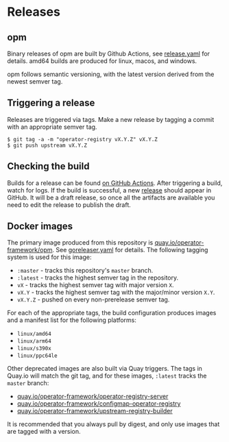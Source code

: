 # Releases

## opm

Binary releases of opm are built by Github Actions, see [release.yaml](../../.github/workflows/release.yaml) for details.
amd64 builds are produced for linux, macos, and windows. 

opm follows semantic versioning, with the latest version derived from the newest semver tag.

## Triggering a release

Releases are triggered via tags. Make a new release by tagging a commit with an appropriate semver tag.

```console
$ git tag -a -m "operator-registry vX.Y.Z" vX.Y.Z
$ git push upstream vX.Y.Z
```

## Checking the build

Builds for a release can be found [on GitHub Actions](https://github.com/operator-framework/operator-registry/actions). After triggering a build, watch for logs. If the build is successful, a new [release](https://github.com/operator-framework/operator-registry/releases) should appear in GitHub. It will be a draft release, so once all the artifacts are available you need to edit the release to publish the draft.

## Docker images

The primary image produced from this repository is [quay.io/operator-framework/opm](https://quay.io/repository/operator-framework/opm). See [goreleaser.yaml](../../.github/workflows/goreleaser.yaml) for details. The following tagging system is used for this image:
 - `:master` - tracks this repository's `master` branch.
 - `:latest` - tracks the highest semver tag in the repository.
 - `vX` - tracks the highest semver tag with major version `X`.
 - `vX.Y` - tracks the highest semver tag with the major/minor version `X.Y`.
 - `vX.Y.Z` - pushed on every non-prerelease semver tag.

For each of the appropriate tags, the build configuration produces images and a manifest list for the following platforms:
 - `linux/amd64`
 - `linux/arm64`
 - `linux/s390x`
 - `linux/ppc64le`

Other deprecated images are also built via Quay triggers. The tags in Quay.io will match the git tag, and for these images, `:latest` tracks the `master` branch:

 - [quay.io/operator-framework/operator-registry-server](https://quay.io/repository/operator-framework/operator-registry-server)
 - [quay.io/operator-framework/configmap-operator-registry](https://quay.io/repository/operator-framework/configmap-operator-registry)
 - [quay.io/operator-framework/upstream-registry-builder](https://quay.io/repository/operator-framework/upstream-registry-builder?tab=tags)
 
It is recommended that you always pull by digest, and only use images that are tagged with a version.

